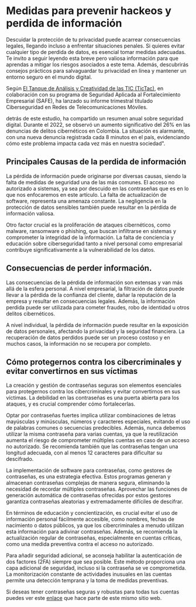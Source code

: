 # Medidas para prevenir hackeos y perdida de información

Descuidar la protección de tu privacidad puede acarrear consecuencias legales, llegando incluso a enfrentar situaciones penales. Si quieres evitar cualquier tipo de perdida de datos, es esencial tomar medidas adecuadas. Te invito a seguir leyendo esta breve pero valiosa información para que aprendas a mitigar los riesgos asociados a este tema. Además, descubrirás consejos prácticos para salvaguardar tu privacidad en línea y mantener un entorno seguro en el mundo digital.

Según [El Tanque de Análisis y Creatividad de las TIC (TicTac)](https://www.ccit.org.co/estudios/estudio-trimestral-ciberseguridad-en-redes-de-telecomunicaciones-moviles/), en colaboración con su programa de Seguridad Aplicada al Fortalecimiento Empresarial (SAFE), ha lanzado su informe trimestral titulado Ciberseguridad en Redes de Telecomunicaciones Móviles.

detrás de este estudio, ha compartido un resumen anual sobre seguridad digital. Durante el 2022, se observó un aumento significativo del 26% en las denuncias de delitos cibernéticos en Colombia. La situación es alarmante, con una nueva denuncia registrada cada 8 minutos en el país, evidenciando cómo este problema impacta cada vez más en nuestra sociedad".

## Principales Causas de la perdida de información

La pérdida de información puede originarse por diversas causas, siendo la falta de medidas de seguridad una de las más comunes. El acceso no autorizado a sistemas, ya sea por descuido en las contraseñas que es en lo que nos enfocaremos en este artículo. La falta de actualización de software, representa una amenaza constante. La negligencia en la protección de datos sensibles también puede resultar en la pérdida de información valiosa.

Otro factor crucial es la proliferación de ataques cibernéticos, como malware, ransomware o phishing, que buscan infiltrarse en sistemas y comprometer la integridad de la información. La falta de conciencia y educación sobre ciberseguridad tanto a nivel personal como empresarial contribuye significativamente a la vulnerabilidad de los datos.

## Consecuencias de perder información.

Las consecuencias de la pérdida de información son extensas y van más allá de la esfera personal. A nivel empresarial, la filtración de datos puede llevar a la pérdida de la confianza del cliente, dañar la reputación de la empresa y resultar en consecuencias legales. Además, la información perdida puede ser utilizada para cometer fraudes, robo de identidad u otros delitos cibernéticos.

A nivel individual, la pérdida de información puede resultar en la exposición de datos personales, afectando la privacidad y la seguridad financiera. La recuperación de datos perdidos puede ser un proceso costoso y en muchos casos, la información no se recupera por completo.

## Cómo protegernos contra los cibercriminales y evitar convertirnos en sus víctimas

La creación y gestión de contraseñas seguras son elementos esenciales para protegernos contra los cibercriminales y evitar convertirnos en sus víctimas. La debilidad en las contraseñas es una puerta abierta para los ataques, y es crucial comprender cómo fortalecerlas.

Optar por contraseñas fuertes implica utilizar combinaciones de letras mayúsculas y minúsculas, números y caracteres especiales, evitando el uso de palabras comunes o secuencias predecibles. Además, nunca debemos utilizar la misma contraseña para varias cuentas, ya que la reutilización aumenta el riesgo de comprometer múltiples cuentas en caso de un acceso no autorizado. Se recomienda también que las contraseñas tengan una longitud adecuada, con al menos 12 caracteres para dificultar su descifrado.

La implementación de software para contraseñas, como gestores de contraseñas, es una estrategia efectiva. Estos programas generan y almacenan contraseñas complejas de manera segura, eliminando la necesidad de recordar múltiples contraseñas. Aprovechar las funciones de generación automática de contraseñas ofrecidas por estos gestores garantiza contraseñas aleatorias y extremadamente difíciles de descifrar.

En términos de educación y concientización, es crucial evitar el uso de información personal fácilmente accesible, como nombres, fechas de nacimiento o datos públicos, ya que los cibercriminales a menudo utilizan esta información para adivinar contraseñas. Además, se recomienda la actualización regular de contraseñas, especialmente en cuentas críticas, como una medida preventiva contra el acceso no autorizado.

Para añadir seguridad adicional, se aconseja habilitar la autenticación de dos factores (2FA) siempre que sea posible. Este método proporciona una capa adicional de seguridad, incluso si la contraseña se ve comprometida. La monitorización constante de actividades inusuales en las cuentas permite una detección temprana y la toma de medidas preventivas.

Si deseas tener contraseñas seguras y robustas para todas tus cuentas puedes ver este [enlace](generador-contraseñas.html) que hace parte de este mismo sitio web. 


